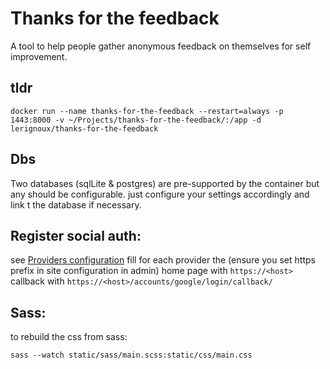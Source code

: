 # Thanks for the feedback

A tool to help people gather anonymous feedback on themselves for self improvement.

## tldr
```
docker run --name thanks-for-the-feedback --restart=always -p 1443:8000 -v ~/Projects/thanks-for-the-feedback/:/app -d lerignoux/thanks-for-the-feedback
```

## Dbs
Two databases (sqlLite & postgres) are pre-supported by the container but any should be configurable.
just configure your settings accordingly and link t the database if necessary.


## Register social auth:
see [Providers configuration](http://django-allauth.readthedocs.io/en/latest/providers.html)
fill for each provider the (ensure you set https prefix in site configuration in admin)
home page with `https://<host>`
callback with `https://<host>/accounts/google/login/callback/`

## Sass:
to rebuild the css from sass:

```
sass --watch static/sass/main.scss:static/css/main.css
```
